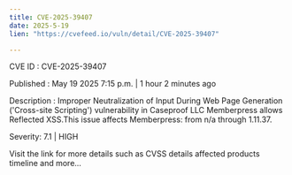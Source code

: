 ```yaml
---
title: CVE-2025-39407
date: 2025-5-19
lien: "https://cvefeed.io/vuln/detail/CVE-2025-39407"

---
```


CVE ID : CVE-2025-39407

Published :  May 19
2025
7:15 p.m. | 1 hour
2 minutes ago

Description : Improper Neutralization of Input During Web Page Generation ('Cross-site Scripting') vulnerability in Caseproof
LLC Memberpress allows Reflected XSS.This issue affects Memberpress: from n/a through 1.11.37.

Severity: 7.1 | HIGH

Visit the link for more details
such as CVSS details
affected products
timeline
and more...
